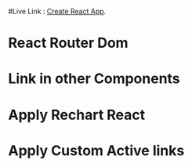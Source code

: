 
 #Live Link : [Create React App](https://incomparable-alfajores-3fd46a.netlify.app/).

 # React Router Dom
 # Link in other Components
 # Apply Rechart React
 # Apply Custom Active links


